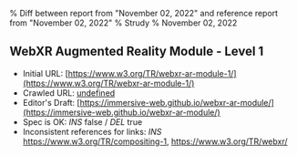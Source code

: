 % Diff between report from "November 02, 2022" and reference report from "November 02, 2022"
% Strudy
% November 02, 2022

## WebXR Augmented Reality Module - Level 1

- Initial URL: [https://www.w3.org/TR/webxr-ar-module-1/](https://www.w3.org/TR/webxr-ar-module-1/)
- Crawled URL: [undefined](undefined)
- Editor's Draft: [https://immersive-web.github.io/webxr-ar-module/](https://immersive-web.github.io/webxr-ar-module/)
- Spec is OK: *INS* false / *DEL* true
- Inconsistent references for links: *INS* https://www.w3.org/TR/compositing-1, https://www.w3.org/TR/webxr/




